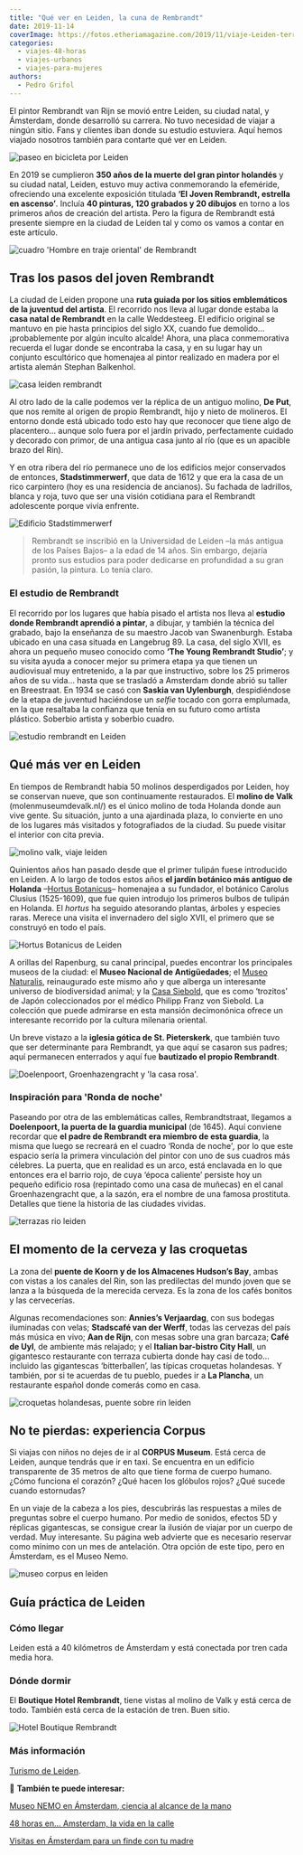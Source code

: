 ```yaml
---
title: "Qué ver en Leiden, la cuna de Rembrandt"
date: 2019-11-14
coverImage: https://fotos.etheriamagazine.com/2019/11/viaje-Leiden-terrazas.jpg
categories: 
  - viajes-48-horas
  - viajes-urbanos
  - viajes-para-mujeres
authors: 
  - Pedro Grifol
---
```


El pintor Rembrandt van Rijn se movió entre Leiden, su ciudad natal, y Ámsterdam, donde 
desarrolló su carrera. No tuvo necesidad de viajar a ningún sitio. Fans y clientes iban 
donde su estudio estuviera. Aquí hemos viajado nosotros también para contarte qué ver en 
Leiden. 

![paseo en bicicleta por Leiden](https://fotos.etheriamagazine.com/2019/11/que-ver-Leiden.jpg "Estampa otoñal de Leiden. ©Pedro Grifol")

En 2019 se cumplieron **350 años de la muerte del gran pintor holandés** y su ciudad 
natal, Leiden, estuvo muy activa conmemorando la efeméride, ofreciendo una excelente 
exposición titulada **‘El Joven Rembrandt, estrella en ascenso’**. Incluía **40 
pinturas, 120 grabados y 20 dibujos** en torno a los primeros años de creación del 
artista. Pero la figura de Rembrandt está presente siempre en la ciudad de Leiden tal y 
como os vamos a contar en este artículo. 

![cuadro 'Hombre en traje oriental' de Rembrandt](https://fotos.etheriamagazine.com/2019/11/Hombre-en-traje-oriental.jpg "El célebre cuadro 'Hombre en traje oriental' © Dirk van Egmond")

## Tras los pasos del joven Rembrandt

La ciudad de Leiden propone una **ruta guiada por los sitios emblemáticos de la juventud 
del artista**. El recorrido nos lleva al lugar donde estaba la **casa natal de 
Rembrandt** en la calle Weddesteeg. El edificio original se mantuvo en pie hasta 
principios del siglo XX, cuando fue demolido… ¡probablemente por algún inculto alcalde! 
Ahora, una placa conmemorativa recuerda el lugar donde se encontraba la casa, y en su 
lugar hay un conjunto escultórico que homenajea al pintor realizado en madera por el 
artista alemán Stephan Balkenhol. 

![casa leiden rembrandt](https://fotos.etheriamagazine.com/2019/11/escultura-rembrandt-leiden.jpg "Escultura de Stephan Balkenhold en el lugar donde estaba la casa donde nació Rembrandt. © P.Grifol")

Al otro lado de la calle podemos ver la réplica de un antiguo molino, **De Put**, que 
nos remite al origen de propio Rembrandt, hijo y nieto de molineros. El entorno donde 
está ubicado todo esto hay que reconocer que tiene algo de placentero… aunque solo fuera 
por el jardín privado, perfectamente cuidado y decorado con primor, de una antigua casa 
junto al río (que es un apacible brazo del Rin). 

Y en otra ribera del río permanece uno de los edificios mejor conservados de entonces, 
**Stadstimmerwerf**, que data de 1612 y que era la casa de un rico carpintero (hoy es 
una residencia de ancianos). Su fachada de ladrillos, blanca y roja, tuvo que ser una 
visión cotidiana para el Rembrandt adolescente porque vivía enfrente. 

![Edificio Stadstimmerwerf](https://fotos.etheriamagazine.com/2019/11/viaje-leiden-edificio-Stadstimmerwerf.jpg "Edificio Stadstimmerwerf. © P. Grifol")

> Rembrandt se inscribió en la Universidad de Leiden –la más antigua de los Países Bajos– 
> a la edad de 14 años. Sin embargo, dejaría pronto sus estudios para poder dedicarse en 
> profundidad a su gran pasión, la pintura. Lo tenía claro. 

### El estudio de Rembrandt

El recorrido por los lugares que había pisado el artista nos lleva al **estudio donde 
Rembrandt aprendió a pintar**, a dibujar, y también la técnica del grabado, bajo la 
enseñanza de su maestro Jacob van Swanenburgh. Estaba ubicado en una casa situada en 
Langebrug 89. La casa, del siglo XVII, es ahora un pequeño museo conocido como **‘The 
Young Rembrandt Studio’**; y su visita ayuda a conocer mejor su primera etapa ya que 
tienen un audiovisual muy entretenido, a la par que instructivo, sobre los 25 primeros 
años de su vida… hasta que se trasladó a Amsterdam donde abrió su taller en Breestraat. 
En 1934 se casó con **Saskia van Uylenburgh**, despidiéndose de la etapa de juventud 
haciéndose un _selfie_ tocado con gorra emplumada, en la que resaltaba la confianza que 
tenía en su futuro como artista plástico. Soberbio artista y soberbio cuadro. 

![estudio rembrandt en Leiden](https://fotos.etheriamagazine.com/2019/11/viaje-leiden-Young-Rembrandt-Studio.jpg "Estudio del joven Rembrandt. © P. Grifol")

## Qué más ver en Leiden

En tiempos de Rembrandt había 50 molinos desperdigados por Leiden, hoy se conservan 
nueve, que son continuamente restaurados. El **molino de Valk** (molenmuseumdevalk.nl/) 
es el único molino de toda Holanda donde aun vive gente. Su situación, junto a una 
ajardinada plaza, lo convierte en uno de los lugares más visitados y fotografiados de la 
ciudad. Su puede visitar el interior con cita previa. 

![molino valk, viaje leiden](https://fotos.etheriamagazine.com/2019/11/viaje-leiden-molino-de-Valk.jpg "Calle de Nieuwe Beestin con el molino de Valk al fondo. © P.Grifol")

Quinientos años han pasado desde que el primer tulipán fuese introducido en Leiden. A lo 
largo de todos estos años **el jardín botánico más antiguo de Holanda** –[Hortus 
Botanicus](http://hortusleiden.nl)– homenajea a su fundador, el botánico Carolus Clusius 
(1525-1609), que fue quien introdujo los primeros bulbos de tulipán en Holanda. El 
_hortus_ ha seguido atesorando plantas, árboles y especies raras. Merece una visita el 
invernadero del siglo XVII, el primero que se construyó en todo el país. 

![Hortus Botanicus de Leiden](https://fotos.etheriamagazine.com/2019/11/viaje-leiden-hortus-botanicus.jpg "Hortus Botanicus. © P.Grifol")

A orillas del Rapenburg, su canal principal, puedes encontrar los principales museos de 
la ciudad: el **Museo Nacional de Antigüedades**; el [Museo 
Naturalis](http://naturalis.nl), reinaugurado este mismo año y que alberga un 
interesante universo de biodiversidad animal; y la [Casa 
Siebold](http://sieboldhuis.org), que es como ‘trozitos’ de Japón coleccionados por el 
médico Philipp Franz von Siebold. La colección que puede admirarse en esta mansión 
decimonónica ofrece un interesante recorrido por la cultura milenaria oriental. 

Un breve vistazo a la **iglesia gótica de St. Pieterskerk**, que también tuvo que ser 
determinante para Rembrandt, ya que aquí se casaron sus padres; aquí permanecen 
enterrados y aquí fue **bautizado el propio Rembrandt**. 

![Doelenpoort, Groenhazengracht y 'la casa rosa'.](https://fotos.etheriamagazine.com/2019/11/viaje-leiden-doelenpoort-groenhazengracht-casa-rosa.jpg "Doelenpoort, Groenhazengracht y 'la casa rosa'. © P. Grifol")

### Inspiración para 'Ronda de noche'

Paseando por otra de las emblemáticas calles, Rembrandtstraat, llegamos a **Doelenpoort, 
la puerta de la guardia municipal** (de 1645). Aquí conviene recordar que **el padre de 
Rembrandt era miembro de esta guardia**, la misma que luego se recreará en el cuadro 
‘Ronda de noche’_,_ por lo que este espacio sería la primera vinculación del pintor con 
uno de sus cuadros más célebres. La puerta, que en realidad es un arco, está enclavada 
en lo que entonces era el barrio rojo, de cuya ‘época caliente’ persiste hoy un pequeño 
edificio rosa (repintado como una casa de muñecas) en el canal Groenhazen­gracht que, a 
la sazón, era el nombre de una famosa prostituta. Detalles que tiene la historia de las 
ciudades vividas. 

![terrazas rio leiden](https://fotos.etheriamagazine.com/2019/11/viaje-Leiden-terrazas.jpg "Terrazas junto al río en Leiden. © P. Grifol")

## El momento de la cerveza y las croquetas

La zona del **puente de Koorn y de los Almacenes Hudson’s Bay**, ambas con vistas a los 
canales del Rin, son las predilectas del mundo joven que se lanza a la búsqueda de la 
merecida cerveza. Es la zona de los cafés bonitos y las cervecerías. 

Algunas recomendaciones son: **Annies’s Verjaardag**, con sus bodegas iluminadas con 
velas; **Stadscafé van der Werff**, todas las cervezas del país más música en vivo; 
**Aan de Rijn**, con mesas sobre una gran barcaza; **Café de Uyl**, de ambiente más 
relajado; y el **Italian bar-bistro City Hall**, un gigantesco restaurante con terraza 
cubierta donde hay casi de todo… incluido las gigantescas ‘bitterballen’, las típicas 
croquetas holandesas. Y también, por si te acuerdas de tu pueblo, puedes ir a **La 
Plancha**, un restaurante español donde comerás como en casa. 

![croquetas holandesas, puente sobre rin leiden](https://fotos.etheriamagazine.com/2019/11/croquetas-puente-rin-holanda.jpg "Croquetas holandesas y puente sobre el Rin en Leiden. © P.Grifol")

## No te pierdas: experiencia Corpus

Si viajas con niños no dejes de ir al **CORPUS Museum**. Está cerca de Leiden, aunque 
tendrás que ir en taxi. Se encuentra en un edificio transparente de 35 metros de alto 
que tiene forma de cuerpo humano. ¿Cómo funciona el corazón? ¿Qué hacen los glóbulos 
rojos? ¿Qué sucede cuando estornudas? 

En un viaje de la cabeza a los pies, descubrirás las respuestas a miles de preguntas 
sobre el cuerpo humano. Por medio de sonidos, efectos 5D y réplicas gigantescas, se 
consigue crear la ilusión de viajar por un cuerpo de verdad. Muy interesante. Su página 
web advierte que es necesario reservar como mínimo con un mes de antelación. Otra opción 
de este tipo, pero en Ámsterdam, es el Museo Nemo. 

![museo corpus en leiden](https://fotos.etheriamagazine.com/2019/11/viaje-leiden-museo-corpus.jpg "Corpus. © P.Grifol")

## Guía práctica de Leiden

### Cómo llegar

Leiden está a 40 kilómetros de Ámsterdam y está conectada por tren cada media hora. 

### Dónde dormir

El **Boutique Hotel Rembrandt**, tiene vistas al molino de Valk y está cerca de todo. 
También está cerca de la estación de tren. Buen sitio. 

![Hotel Boutique Rembrandt](https://fotos.etheriamagazine.com/2019/11/Hotel-Boutique-Rembrandt-en-Nieuwe-Beestin-Mart.jpg "Hotel Boutique Rembrandt en Nieuwe Beestin Mart. © P. Grifol")

### Más información

[Turismo de Leiden](http://www.leiden.nl). 

📍 **También te puede interesar:** 

[Museo NEMO en Ámsterdam, ciencia al alcance de la 
mano](https://etheriamagazine.com/2018/10/06/museo-nemo-en-amsterdam-ciencia-para-toda-la-familia/) 

[48 horas en… Amsterdam, la vida en la 
calle](https://etheriamagazine.com/2019/04/11/viajar-sola-que-ver-hacer-dormir-amsterdam/) 

[Visitas en Ámsterdam para un finde con tu 
madre](https://etheriamagazine.com/2018/09/25/amsterdam-un-fin-de-semana-con-tu-madre/)
